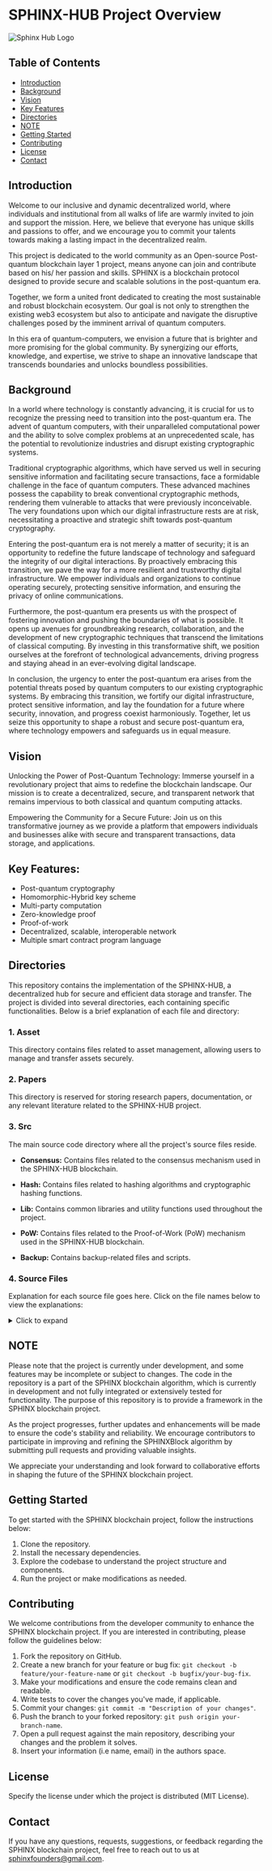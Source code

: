 # SPHINX-HUB Project Overview

![Sphinx Hub Logo](https://github.com/SPHINX-HUB-ORG/SPHINX-HUB/blob/main/asset/Logo2.png)

## Table of Contents

- [Introduction](#introduction)
- [Background](#background)
- [Vision](#vision)
- [Key Features](#key-features)
- [Directories](#directories)
- [NOTE](#note)
- [Getting Started](#getting-started)
- [Contributing](#contributing)
- [License](#license)
- [Contact](#contact)

## Introduction

Welcome to our inclusive and dynamic decentralized world, where individuals and institutional from all walks of life are warmly invited to join and support the mission. Here, we believe that everyone has unique skills and passions to offer, and we encourage you to commit your talents towards making a lasting impact in the decentralized realm.

This project is dedicated to the world community as an Open-source Post-quantum blockchain layer 1 project, means anyone can join and contribute based on his/ her passion and skills. SPHINX is a blockchain protocol designed to provide secure and scalable solutions in the post-quantum era.

Together, we form a united front dedicated to creating the most sustainable and robust blockchain ecosystem. Our goal is not only to strengthen the existing web3 ecosystem but also to anticipate and navigate the disruptive challenges posed by the imminent arrival of quantum computers.

In this era of quantum-computers, we envision a future that is brighter and more promising for the global community. By synergizing our efforts, knowledge, and expertise, we strive to shape an innovative landscape that transcends boundaries and unlocks boundless possibilities.

## Background

In a world where technology is constantly advancing, it is crucial for us to recognize the pressing need to transition into the post-quantum era. The advent of quantum computers, with their unparalleled computational power and the ability to solve complex problems at an unprecedented scale, has the potential to revolutionize industries and disrupt existing cryptographic systems.

Traditional cryptographic algorithms, which have served us well in securing sensitive information and facilitating secure transactions, face a formidable challenge in the face of quantum computers. These advanced machines possess the capability to break conventional cryptographic methods, rendering them vulnerable to attacks that were previously inconceivable. The very foundations upon which our digital infrastructure rests are at risk, necessitating a proactive and strategic shift towards post-quantum cryptography.

Entering the post-quantum era is not merely a matter of security; it is an opportunity to redefine the future landscape of technology and safeguard the integrity of our digital interactions. By proactively embracing this transition, we pave the way for a more resilient and trustworthy digital infrastructure. We empower individuals and organizations to continue operating securely, protecting sensitive information, and ensuring the privacy of online communications.

Furthermore, the post-quantum era presents us with the prospect of fostering innovation and pushing the boundaries of what is possible. It opens up avenues for groundbreaking research, collaboration, and the development of new cryptographic techniques that transcend the limitations of classical computing. By investing in this transformative shift, we position ourselves at the forefront of technological advancements, driving progress and staying ahead in an ever-evolving digital landscape.

In conclusion, the urgency to enter the post-quantum era arises from the potential threats posed by quantum computers to our existing cryptographic systems. By embracing this transition, we fortify our digital infrastructure, protect sensitive information, and lay the foundation for a future where security, innovation, and progress coexist harmoniously. Together, let us seize this opportunity to shape a robust and secure post-quantum era, where technology empowers and safeguards us in equal measure.

## Vision

Unlocking the Power of Post-Quantum Technology:
Immerse yourself in a revolutionary project that aims to redefine the blockchain landscape. Our mission is to create a decentralized, secure, and transparent network that remains impervious to both classical and quantum computing attacks.

Empowering the Community for a Secure Future:
Join us on this transformative journey as we provide a platform that empowers individuals and businesses alike with secure and transparent transactions, data storage, and applications.

## Key Features:
- Post-quantum cryptography
- Homomorphic-Hybrid key scheme
- Multi-party computation
- Zero-knowledge proof
- Proof-of-work
- Decentralized, scalable, interoperable network
- Multiple smart contract program language

## Directories

This repository contains the implementation of the SPHINX-HUB, a decentralized hub for secure and efficient data storage and transfer. The project is divided into several directories, each containing specific functionalities. Below is a brief explanation of each file and directory:

### 1. Asset
This directory contains files related to asset management, allowing users to manage and transfer assets securely.

### 2. Papers
This directory is reserved for storing research papers, documentation, or any relevant literature related to the SPHINX-HUB project.

### 3. Src
The main source code directory where all the project's source files reside.

- **Consensus:** Contains files related to the consensus mechanism used in the SPHINX-HUB blockchain.

- **Hash:** Contains files related to hashing algorithms and cryptographic hashing functions.

- **Lib:** Contains common libraries and utility functions used throughout the project.

- **PoW:** Contains files related to the Proof-of-Work (PoW) mechanism used in the SPHINX-HUB blockchain.

- **Backup:** Contains backup-related files and scripts.

### 4. Source Files

Explanation for each source file goes here. Click on the file names below to view the explanations:

<details>
<summary>Click to expand</summary>
<br>

- [Asset.cpp](https://github.com/SPHINX-HUB-ORG/SPHINX-HUB/blob/main/src/Asset.cpp)

1. Class $SPX - The Crypto Asset:
- Represents a cryptocurrency asset with properties like id, name, and owner.
- It has functions to get and set the id, name, and owner.
- The buy function allows someone to buy this crypto asset by updating the ownership.

2. Class AssetManager - Managing Assets:
- Handles the management of SPX crypto assets, including issuance, transfers, and ownership changes.
- It has functions like buySPX, issueSPX, setOwner, and transferSPX.

3. Generating a Unique ID:
- The generateUniqueId function creates a unique ID for assets using cryptographic key pairs (hybrid keys).
- The generated ID is based on the asset's public key.

4. Paying Transaction Fee:
- The payTransactionFee function handles transaction fees for asset operations.
- It is called after asset-related operations to deduct transaction fees from the payer's account.

5. Finding an Asset:
- The findAsset function searches for an asset with a given ID in the blockchain data.
- It returns a pointer to the asset if found, otherwise, it returns nullptr.

6. Halving Block Reward:
- The halveBlockReward function is called when the halving threshold is reached (e.g., every 210,000 blocks).
- It reduces the block reward or token issuance rate by halving it.

7. Generating Transaction Data:
- The generateTransactionData function creates transaction data for storing on the blockchain.
- It creates a transaction with inputs and outputs and serializes it to JSON format.
- The transaction is then signed with a private key to generate a signature for verification.

8. Asset Management Parameters:
The class contains parameters like totalSupply, maxSupply, halvingThreshold, and blockReward.
These parameters define the total supply of assets, maximum supply (e.g., 50 million), halving threshold, and initial block reward.
  
- [Block.cpp](https://github.com/SPHINX-HUB-ORG/SPHINX-HUB/blob/main/src/Block.cpp)

The "Block.cpp" file represents a critical component of our blockchain system. This file contains the implementation of the "Block" data structure, which serves as a fundamental unit of the SPHINX-HUB blockchain. A block encapsulates a set of transactions and acts as a link in the chain, ensuring the integrity and chronological order of transactions.

In "Block.cpp," you will find the code responsible for creating, validating, and updating blocks. It includes functionalities for calculating the block's hash, managing its transactions, and handling any changes to the block during the mining process. The proper functioning of this file ensures the robustness and security of the entire blockchain network.

- [Blockmanager.cpp](https://github.com/SPHINX-HUB-ORG/SPHINX-HUB/blob/main/src/BlockManager.cpp)

The Block Manager plays a pivotal role in the synchronization, validation, and storage of blocks. It handles incoming blocks from the network, ensures consensus rules are followed, and validates each block's transactions before incorporating them into the blockchain. Additionally, the Block Manager maintains the local copy of the blockchain, tracking the longest valid chain to maintain the network's consensus.

Within "BlockManager.cpp," you will find functions that facilitate block retrieval, storage, and organization. It coordinates with other components, such as the consensus mechanism and network communication, to ensure a coherent and consistent blockchain state across all nodes.

- [Chain.cpp](https://github.com/SPHINX-HUB-ORG/SPHINX-HUB/blob/main/src/Chain.cpp)

The Chain module manages the chronological order of blocks, ensuring that transactions are recorded in the correct sequence. It provides functionalities for adding new blocks to the blockchain, validating their integrity, and handling chain reorganization in case of forks or conflicts.

In "Chain.cpp," you will find code for block indexing, chain traversal, and consensus verification. The Chain module is responsible for maintaining the longest valid chain in the network, ensuring the blockchain's consistency across all nodes. It serves as the backbone of the decentralized ledger, where each block's hash is linked to the previous block, establishing an unbroken chain of transactions.


- [Chainmanager.cpp](https://github.com/SPHINX-HUB-ORG/SPHINX-HUB/blob/main/src/ChainManager.cpp)

The Chain Manager acts as the central hub for blockchain management, providing functionalities for chain synchronization, conflict resolution, and chain selection. It ensures that all nodes in the network have the most up-to-date and consistent view of the blockchain. When conflicts or forks occur, the Chain Manager applies consensus rules to determine the longest valid chain, resolving any discrepancies and maintaining the blockchain's single source of truth.

In "ChainManager.cpp," you will find code for handling incoming blocks from the network, verifying their validity, and incorporating them into the local blockchain. It coordinates with other components, such as the Block Manager and Consensus Mechanism, to achieve network-wide consensus and ensure the blockchain's security and integrity.

The proper functioning of "ChainManager.cpp" is crucial to the stability and trustworthiness of the SPHINX-HUB blockchain. It plays a pivotal role in maintaining a unified and consistent view of the blockchain across all nodes, supporting the network's decentralization and facilitating secure and transparent transactions.

- [Checksum.cpp](https://github.com/SPHINX-HUB-ORG/SPHINX-HUB/blob/main/src/Checksum.cpp)

Checksum function inspiration from bitcoin.

1. Generating address:
SPHINX addresses are derived from a public key through a series of cryptographic transformations.
A checksum is added to the address to provide a way of verifying its validity.
The address includes both the public key and the checksum.


2. Address verification:
- When a user wants to send funds to a SPHINX address, the recipient provides the address to the sender.
- The sender uses the address to validate the checksum.
- The checksum is recalculated from the address (excluding the existing checksum), and it should match the original checksum provided by the recipient.
- If the checksums match, the sender can be confident that the address is valid and funds will be sent to the intended recipient.

3. Error prevention:
- If the address is mistyped or contains errors, the checksum verification will fail, preventing the sender from sending funds to an incorrect or non-existent address.
- This helps reduce the risk of funds being lost due to human error.


- [Client_http.cpp](https://github.com/SPHINX-HUB-ORG/SPHINX-HUB/blob/main/src/Client_http.cpp)

1. Handling HTTP Requests:
- The file contains functions and classes that handle incoming HTTP requests from clients or other nodes in the network.
- These functions are responsible for processing the requests and generating appropriate responses.

2. Verifying Requests:
- The "Client_http.cpp" file might include mechanisms to verify the authenticity and integrity of incoming requests.
- This could involve checking digital signatures, validating data formats, and ensuring that the requests comply with the protocol's specifications.

3. Sending HTTP Responses:
- After processing incoming requests, the "Client_http.cpp" file would generate appropriate HTTP responses to be sent back to the requesting clients or nodes.
- Responses could include data, status codes, or error messages, depending on the nature of the request.

4.Interacting with Other Modules:
- "Client_http.cpp"interact with other modules within the blockchain system, such as the consensus mechanism, blockchain data storage, or transaction processing components.
- This interaction ensures that incoming requests are handled appropriately and that the blockchain operates smoothly.

5. Handling Errors and Exception Handling:
- The file contains error handling and exception management mechanisms to deal with unexpected situations gracefully.
Proper error handling is crucial to maintaining the stability and security of the blockchain system.

- [Common.cpp](https://github.com/SPHINX-HUB-ORG/SPHINX-HUB/blob/main/src/Common.cpp)

1. Utility Functions:
- Contain utility functions that perform common operations frequently needed across the blockchain system.
Examples of utility functions might include cryptographic operations, string manipulation, data conversions, and timestamp handling.
Data Structures:

- Define common data structures or data types that are used in different parts of the codebase.
These data structures may include objects, data containers, or custom data types tailored to the specific needs of the blockchain.
Configuration and Constants:

- The file could handle configurations and constants that are used throughout the blockchain system.
This might include network parameters, consensus rules, default settings, and other constant values.
Error Handling and Logging:

- Contain error handling mechanisms and logging functionalities to help debug and troubleshoot issues within the blockchain.

2. Cross-Platform Compatibility:
- If the blockchain project aims for cross-platform compatibility, "Common.cpp" might include code that ensures the system behaves consistently across different platforms and environments.

3. Modularity and Code Reusability:
- The file contributes to the overall modularity and code reusability of the blockchain project by centralizing commonly used functions and data structures.

- [Hash.hpp](https://github.com/SPHINX-HUB-ORG/SPHINX-HUB/blob/main/src/Hash.hpp)

1. Function Declarations:
- Declaration functions that implement the hash function utilizing SWIFFTX with a 256-bit digest size.
- Function declarations would specify the input parameters and return type of the hash function.

2. SWIFFTX Algorithm:
- SWIFFTX is a cryptographic hash function designed to offer security and performance.

3. Data Structures and Constants:
- The file could define any necessary data structures or constants used in the hash function's implementation.
This might include buffers, state variables, or predefined constants used in the SWIFFTX algorithm.

- [Hybrid_key.cpp](https://github.com/SPHINX-HUB-ORG/SPHINX-HUB/blob/main/src/Hybrid_Key.cpp)

- [Key.cpp](https://github.com/SPHINX-HUB-ORG/SPHINX-HUB/blob/main/src/Key.cpp)

- [Mempool.cpp](https://github.com/SPHINX-HUB-ORG/SPHINX-HUB/blob/main/src/Mempool.hpp)

- [Merkleblock.cpp](https://github.com/SPHINX-HUB-ORG/SPHINX-HUB/blob/main/src/MerkleBlock.cpp)

- [Miner.cpp](https://github.com/SPHINX-HUB-ORG/SPHINX-HUB/blob/main/src/Miner.cpp)

- [Node.cpp](https://github.com/SPHINX-HUB-ORG/SPHINX-HUB/blob/main/src/Node.cpp)

- [Params.cpp](https://github.com/SPHINX-HUB-ORG/SPHINX-HUB/blob/main/src/Params.cpp)

- [Plotpow.cpp](https://github.com/SPHINX-HUB-ORG/SPHINX-HUB/blob/main/src/PlotPoW.hpp)

- [PoW.hpp](https://github.com/SPHINX-HUB-ORG/SPHINX-HUB/blob/main/src/PoW.hpp)

- [Requests.hpp](https://github.com/SPHINX-HUB-ORG/SPHINX-HUB/blob/main/src/Requests.hpp)

- [Script.cpp](https://github.com/SPHINX-HUB-ORG/SPHINX-HUB/blob/main/src/Script.cpp)

- [Server.cpp](https://github.com/SPHINX-HUB-ORG/SPHINX-HUB/blob/main/src/Server_http.cpp)

- [Sign.hpp](https://github.com/SPHINX-HUB-ORG/SPHINX-HUB/blob/main/src/Sign.hpp)

- [Tfhe.cpp](https://github.com/SPHINX-HUB-ORG/SPHINX-HUB/blob/main/src/Tfhe.cpp)

- [Transaction.cpp](https://github.com/SPHINX-HUB-ORG/SPHINX-HUB/blob/main/src/Transaction.cpp)

- [Utils.cpp](https://github.com/SPHINX-HUB-ORG/SPHINX-HUB/blob/main/src/Utils.cpp)

- [Utxo.cpp](https://github.com/SPHINX-HUB-ORG/SPHINX-HUB/blob/main/src/Utxo.cpp)

- [Verify.hpp](https://github.com/SPHINX-HUB-ORG/SPHINX-HUB/blob/main/src/Verify.hpp)

- [Wallet.cpp](https://github.com/SPHINX-HUB-ORG/SPHINX-HUB/blob/main/src/Wallet.cpp)

- [Base58.c](https://github.com/SPHINX-HUB-ORG/SPHINX-HUB/blob/main/src/base58.c)

- [Base58check.cpp](https://github.com/SPHINX-HUB-ORG/SPHINX-HUB/blob/main/src/base58check.cpp)

- [db.cpp](https://github.com/SPHINX-HUB-ORG/SPHINX-HUB/blob/main/src/db.cpp)


</details>


## NOTE

Please note that the project is currently under development, and some features may be incomplete or subject to changes. The code in the repository is a part of the SPHINX blockchain algorithm, which is currently in development and not fully integrated or extensively tested for functionality. The purpose of this repository is to provide a framework in the SPHINX blockchain project.

As the project progresses, further updates and enhancements will be made to ensure the code's stability and reliability. We encourage contributors to participate in improving and refining the SPHINXBlock algorithm by submitting pull requests and providing valuable insights.

We appreciate your understanding and look forward to collaborative efforts in shaping the future of the SPHINX blockchain project.


## Getting Started
To get started with the SPHINX blockchain project, follow the instructions below:

1. Clone the repository.
2. Install the necessary dependencies.
3. Explore the codebase to understand the project structure and components.
4. Run the project or make modifications as needed.


## Contributing

We welcome contributions from the developer community to enhance the SPHINX blockchain project. If you are interested in contributing, please follow the guidelines below:

1. Fork the repository on GitHub.
2. Create a new branch for your feature or bug fix: `git checkout -b feature/your-feature-name` or `git checkout -b bugfix/your-bug-fix`.
3. Make your modifications and ensure the code remains clean and readable.
4. Write tests to cover the changes you've made, if applicable.
5. Commit your changes: `git commit -m "Description of your changes"`.
6. Push the branch to your forked repository: `git push origin your-branch-name`.
7. Open a pull request against the main repository, describing your changes and the problem it solves.
8. Insert your information (i.e name, email) in the authors space.

## License
Specify the license under which the project is distributed (MIT License).

## Contact
If you have any questions, requests, suggestions, or feedback regarding the SPHINX blockchain project, feel free to reach out to us at [sphinxfounders@gmail.com](mailto:sphinxfounders@gmail.com).
